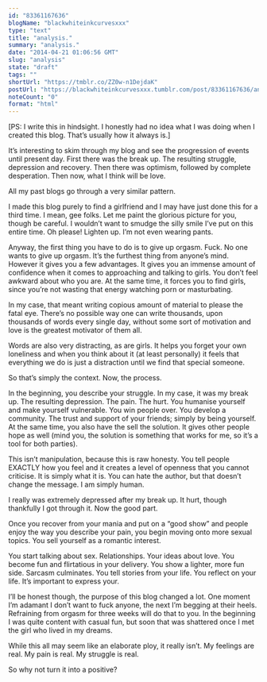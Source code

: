 ```yaml
---
id: "83361167636"
blogName: "blackwhiteinkcurvesxxx"
type: "text"
title: "analysis."
summary: "analysis."
date: "2014-04-21 01:06:56 GMT"
slug: "analysis"
state: "draft"
tags: ""
shortUrl: "https://tmblr.co/ZZ0w-n1DejdaK"
postUrl: "https://blackwhiteinkcurvesxxx.tumblr.com/post/83361167636/analysis"
noteCount: "0"
format: "html"
---
```


[PS: I write this in hindsight. I honestly had no idea what I was doing when I created this blog. That’s usually how it always is.]

It’s interesting to skim through my blog and see the progression of events until present day. First there was the break up. The resulting struggle, depression and recovery. Then there was optimism, followed by complete desperation. Then now, what I think will be love. 

All my past blogs go through a very similar pattern.

I made this blog purely to find a girlfriend and I may have just done this for a third time. I mean, gee folks. Let me paint the glorious picture for you, though be careful. I wouldn’t want to smudge the silly smile I’ve put on this entire time. Oh please! Lighten up. I’m not even wearing pants.

Anyway, the first thing you have to do is to give up orgasm. Fuck. No one wants to give up orgasm. It’s the furthest thing from anyone’s mind. However it gives you a few advantages. It gives you an immense amount of confidence when it comes to approaching and talking to girls. You don’t feel awkward about who you are. At the same time, it forces you to find girls, since you’re not wasting that energy watching porn or masturbating.

In my case, that meant writing copious amount of material to please the fatal eye. There’s no possible way one can write thousands, upon thousands of words every single day, without some sort of motivation and love is the greatest motivator of them all.

Words are also very distracting, as are girls. It helps you forget your own loneliness and when you think about it (at least personally) it feels that everything we do is just a distraction until we find that special someone.

So that’s simply the context. Now, the process.

In the beginning, you describe your struggle. In my case, it was my break up. The resulting depression. The pain. The hurt. You humanise yourself and make yourself vulnerable. You win people over. You develop a community. The trust and support of your friends; simply by being yourself. At the same time, you also have the sell the solution. It gives other people hope as well (mind you, the solution is something that works for me, so it’s a tool for both parties).

This isn’t manipulation, because this is raw honesty. You tell people EXACTLY how you feel and it creates a level of openness that you cannot criticise. It is simply what it is. You can hate the author, but that doesn’t change the message. I am simply human.

I really was extremely depressed after my break up. It hurt, though thankfully I got through it. Now the good part.

Once you recover from your mania and put on a “good show” and people enjoy the way you describe your pain, you begin moving onto more sexual topics. You sell yourself as a romantic interest.

You start talking about sex. Relationships. Your ideas about love. You become fun and flirtatious in your delivery. You show a lighter, more fun side. Sarcasm culminates. You tell stories from your life. You reflect on your life. It’s important to express your.

I’ll be honest though, the purpose of this blog changed a lot. One moment I’m adamant I don’t want to fuck anyone, the next I’m begging at their heels. Refraining from orgasm for three weeks will do that to you. In the beginning I was quite content with casual fun, but soon that was shattered once I met the girl who lived in my dreams.

While this all may seem like an elaborate ploy, it really isn’t. My feelings are real. My pain is real. My struggle is real.

So why not turn it into a positive?